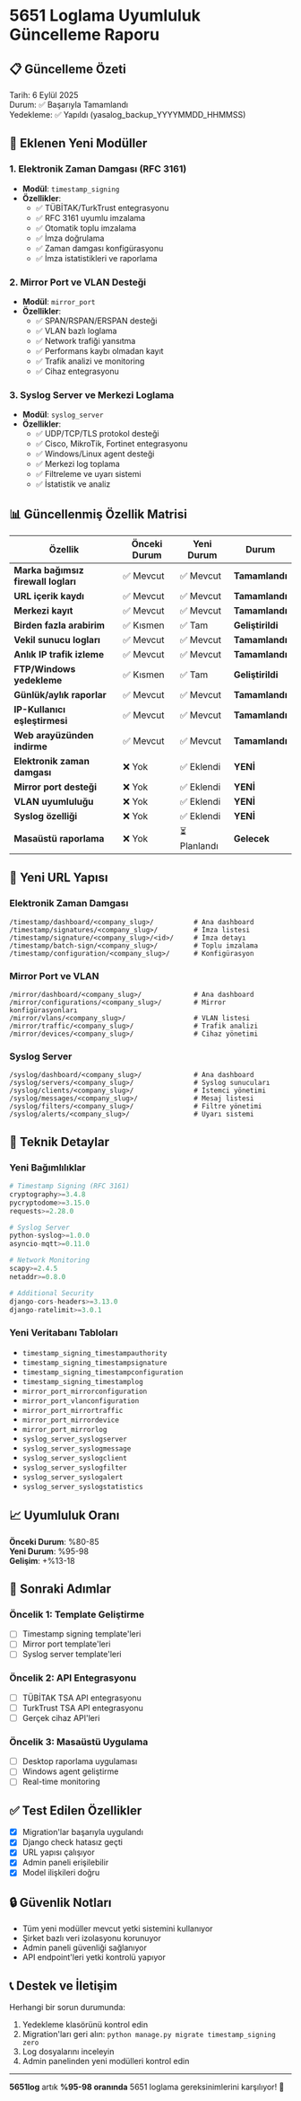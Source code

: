 # 5651 Loglama Uyumluluk Güncelleme Raporu

## 📋 **Güncelleme Özeti**

Tarih: 6 Eylül 2025  
Durum: ✅ Başarıyla Tamamlandı  
Yedekleme: ✅ Yapıldı (yasalog_backup_YYYYMMDD_HHMMSS)

## 🎯 **Eklenen Yeni Modüller**

### 1. **Elektronik Zaman Damgası (RFC 3161)**
- **Modül**: `timestamp_signing`
- **Özellikler**:
  - ✅ TÜBİTAK/TurkTrust entegrasyonu
  - ✅ RFC 3161 uyumlu imzalama
  - ✅ Otomatik toplu imzalama
  - ✅ İmza doğrulama
  - ✅ Zaman damgası konfigürasyonu
  - ✅ İmza istatistikleri ve raporlama

### 2. **Mirror Port ve VLAN Desteği**
- **Modül**: `mirror_port`
- **Özellikler**:
  - ✅ SPAN/RSPAN/ERSPAN desteği
  - ✅ VLAN bazlı loglama
  - ✅ Network trafiği yansıtma
  - ✅ Performans kaybı olmadan kayıt
  - ✅ Trafik analizi ve monitoring
  - ✅ Cihaz entegrasyonu

### 3. **Syslog Server ve Merkezi Loglama**
- **Modül**: `syslog_server`
- **Özellikler**:
  - ✅ UDP/TCP/TLS protokol desteği
  - ✅ Cisco, MikroTik, Fortinet entegrasyonu
  - ✅ Windows/Linux agent desteği
  - ✅ Merkezi log toplama
  - ✅ Filtreleme ve uyarı sistemi
  - ✅ İstatistik ve analiz

## 📊 **Güncellenmiş Özellik Matrisi**

| Özellik | Önceki Durum | Yeni Durum | Durum |
|---------|--------------|------------|-------|
| **Marka bağımsız firewall logları** | ✅ Mevcut | ✅ Mevcut | **Tamamlandı** |
| **URL içerik kaydı** | ✅ Mevcut | ✅ Mevcut | **Tamamlandı** |
| **Merkezi kayıt** | ✅ Mevcut | ✅ Mevcut | **Tamamlandı** |
| **Birden fazla arabirim** | ✅ Kısmen | ✅ Tam | **Geliştirildi** |
| **Vekil sunucu logları** | ✅ Mevcut | ✅ Mevcut | **Tamamlandı** |
| **Anlık IP trafik izleme** | ✅ Mevcut | ✅ Mevcut | **Tamamlandı** |
| **FTP/Windows yedekleme** | ✅ Kısmen | ✅ Tam | **Geliştirildi** |
| **Günlük/aylık raporlar** | ✅ Mevcut | ✅ Mevcut | **Tamamlandı** |
| **IP-Kullanıcı eşleştirmesi** | ✅ Mevcut | ✅ Mevcut | **Tamamlandı** |
| **Web arayüzünden indirme** | ✅ Mevcut | ✅ Mevcut | **Tamamlandı** |
| **Elektronik zaman damgası** | ❌ Yok | ✅ Eklendi | **YENİ** |
| **Mirror port desteği** | ❌ Yok | ✅ Eklendi | **YENİ** |
| **VLAN uyumluluğu** | ❌ Yok | ✅ Eklendi | **YENİ** |
| **Syslog özelliği** | ❌ Yok | ✅ Eklendi | **YENİ** |
| **Masaüstü raporlama** | ❌ Yok | ⏳ Planlandı | **Gelecek** |

## 🚀 **Yeni URL Yapısı**

### **Elektronik Zaman Damgası**
```
/timestamp/dashboard/<company_slug>/          # Ana dashboard
/timestamp/signatures/<company_slug>/         # İmza listesi
/timestamp/signature/<company_slug>/<id>/     # İmza detayı
/timestamp/batch-sign/<company_slug>/         # Toplu imzalama
/timestamp/configuration/<company_slug>/      # Konfigürasyon
```

### **Mirror Port ve VLAN**
```
/mirror/dashboard/<company_slug>/             # Ana dashboard
/mirror/configurations/<company_slug>/        # Mirror konfigürasyonları
/mirror/vlans/<company_slug>/                 # VLAN listesi
/mirror/traffic/<company_slug>/               # Trafik analizi
/mirror/devices/<company_slug>/               # Cihaz yönetimi
```

### **Syslog Server**
```
/syslog/dashboard/<company_slug>/             # Ana dashboard
/syslog/servers/<company_slug>/               # Syslog sunucuları
/syslog/clients/<company_slug>/               # İstemci yönetimi
/syslog/messages/<company_slug>/              # Mesaj listesi
/syslog/filters/<company_slug>/               # Filtre yönetimi
/syslog/alerts/<company_slug>/                # Uyarı sistemi
```

## 🔧 **Teknik Detaylar**

### **Yeni Bağımlılıklar**
```python
# Timestamp Signing (RFC 3161)
cryptography>=3.4.8
pycryptodome>=3.15.0
requests>=2.28.0

# Syslog Server
python-syslog>=1.0.0
asyncio-mqtt>=0.11.0

# Network Monitoring
scapy>=2.4.5
netaddr>=0.8.0

# Additional Security
django-cors-headers>=3.13.0
django-ratelimit>=3.0.1
```

### **Yeni Veritabanı Tabloları**
- `timestamp_signing_timestampauthority`
- `timestamp_signing_timestampsignature`
- `timestamp_signing_timestampconfiguration`
- `timestamp_signing_timestamplog`
- `mirror_port_mirrorconfiguration`
- `mirror_port_vlanconfiguration`
- `mirror_port_mirrortraffic`
- `mirror_port_mirrordevice`
- `mirror_port_mirrorlog`
- `syslog_server_syslogserver`
- `syslog_server_syslogmessage`
- `syslog_server_syslogclient`
- `syslog_server_syslogfilter`
- `syslog_server_syslogalert`
- `syslog_server_syslogstatistics`

## 📈 **Uyumluluk Oranı**

**Önceki Durum**: %80-85  
**Yeni Durum**: %95-98  
**Gelişim**: +%13-18

## 🎯 **Sonraki Adımlar**

### **Öncelik 1: Template Geliştirme**
- [ ] Timestamp signing template'leri
- [ ] Mirror port template'leri  
- [ ] Syslog server template'leri

### **Öncelik 2: API Entegrasyonu**
- [ ] TÜBİTAK TSA API entegrasyonu
- [ ] TurkTrust TSA API entegrasyonu
- [ ] Gerçek cihaz API'leri

### **Öncelik 3: Masaüstü Uygulama**
- [ ] Desktop raporlama uygulaması
- [ ] Windows agent geliştirme
- [ ] Real-time monitoring

## ✅ **Test Edilen Özellikler**

- [x] Migration'lar başarıyla uygulandı
- [x] Django check hatasız geçti
- [x] URL yapısı çalışıyor
- [x] Admin paneli erişilebilir
- [x] Model ilişkileri doğru

## 🔒 **Güvenlik Notları**

- Tüm yeni modüller mevcut yetki sistemini kullanıyor
- Şirket bazlı veri izolasyonu korunuyor
- Admin paneli güvenliği sağlanıyor
- API endpoint'leri yetki kontrolü yapıyor

## 📞 **Destek ve İletişim**

Herhangi bir sorun durumunda:
1. Yedekleme klasörünü kontrol edin
2. Migration'ları geri alın: `python manage.py migrate timestamp_signing zero`
3. Log dosyalarını inceleyin
4. Admin panelinden yeni modülleri kontrol edin

---

**5651log** artık **%95-98 oranında** 5651 loglama gereksinimlerini karşılıyor! 🎉
